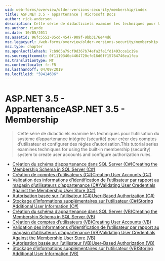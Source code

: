 ```yaml
---
uid: web-forms/overview/older-versions-security/membership/index
title: ASP.NET 3.5 - appartenance | Microsoft Docs
author: rick-anderson
description: Cette série de didacticiels examine les techniques pour l’utilisation du système d’appartenance intégrée (sécurité) pour créer des comptes d’utilisateur et configurer des règles d’autorisation.
ms.author: riande
ms.date: 10/05/2011
ms.assetid: 96fc5552-05cd-4547-909f-9bb3176e44d6
msc.legacyurl: /web-forms/overview/older-versions-security/membership
msc.type: chapter
ms.openlocfilehash: 7cb965a79cf9d367b74efa2fe1fd1493cce1c19e
ms.sourcegitcommit: 0f1119340e4464720cfd16d0ff15764746ea1fea
ms.translationtype: MT
ms.contentlocale: fr-FR
ms.lasthandoff: 04/09/2019
ms.locfileid: "59414606"
---
```

# <a name="aspnet-35---membership"></a><span data-ttu-id="9a3e7-103">ASP.NET 3.5 - Appartenance</span><span class="sxs-lookup"><span data-stu-id="9a3e7-103">ASP.NET 3.5 - Membership</span></span>

> <span data-ttu-id="9a3e7-104">Cette série de didacticiels examine les techniques pour l’utilisation du système d’appartenance intégrée (sécurité) pour créer des comptes d’utilisateur et configurer des règles d’autorisation.</span><span class="sxs-lookup"><span data-stu-id="9a3e7-104">This tutorial series examines techniques for using the built-in membership (security) system to create user accounts and configure authorization rules.</span></span>


- [<span data-ttu-id="9a3e7-105">Création du schéma d’appartenance dans SQL Server (C#)</span><span class="sxs-lookup"><span data-stu-id="9a3e7-105">Creating the Membership Schema in SQL Server (C#)</span></span>](creating-the-membership-schema-in-sql-server-cs.md)
- [<span data-ttu-id="9a3e7-106">Création de comptes d’utilisateurs (C#)</span><span class="sxs-lookup"><span data-stu-id="9a3e7-106">Creating User Accounts (C#)</span></span>](creating-user-accounts-cs.md)
- [<span data-ttu-id="9a3e7-107">Validation des informations d’identification de l’utilisateur par rapport au magasin d’utilisateurs d’appartenance (C#)</span><span class="sxs-lookup"><span data-stu-id="9a3e7-107">Validating User Credentials Against the Membership User Store (C#)</span></span>](validating-user-credentials-against-the-membership-user-store-cs.md)
- [<span data-ttu-id="9a3e7-108">Autorisation basée sur l’utilisateur (C#)</span><span class="sxs-lookup"><span data-stu-id="9a3e7-108">User-Based Authorization (C#)</span></span>](user-based-authorization-cs.md)
- [<span data-ttu-id="9a3e7-109">Stockage d’informations supplémentaires sur l’utilisateur (C#)</span><span class="sxs-lookup"><span data-stu-id="9a3e7-109">Storing Additional User Information (C#)</span></span>](storing-additional-user-information-cs.md)
- [<span data-ttu-id="9a3e7-110">Création du schéma d’appartenance dans SQL Server (VB)</span><span class="sxs-lookup"><span data-stu-id="9a3e7-110">Creating the Membership Schema in SQL Server (VB)</span></span>](creating-the-membership-schema-in-sql-server-vb.md)
- [<span data-ttu-id="9a3e7-111">Création de comptes d’utilisateurs (VB)</span><span class="sxs-lookup"><span data-stu-id="9a3e7-111">Creating User Accounts (VB)</span></span>](creating-user-accounts-vb.md)
- [<span data-ttu-id="9a3e7-112">Validation des informations d’identification de l’utilisateur par rapport au magasin d’utilisateurs d’appartenance (VB)</span><span class="sxs-lookup"><span data-stu-id="9a3e7-112">Validating User Credentials Against the Membership User Store (VB)</span></span>](validating-user-credentials-against-the-membership-user-store-vb.md)
- [<span data-ttu-id="9a3e7-113">Autorisation basée sur l’utilisateur (VB)</span><span class="sxs-lookup"><span data-stu-id="9a3e7-113">User-Based Authorization (VB)</span></span>](user-based-authorization-vb.md)
- [<span data-ttu-id="9a3e7-114">Stockage d’informations supplémentaires sur l’utilisateur (VB)</span><span class="sxs-lookup"><span data-stu-id="9a3e7-114">Storing Additional User Information (VB)</span></span>](storing-additional-user-information-vb.md)
